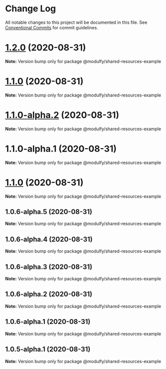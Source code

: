 # Change Log

All notable changes to this project will be documented in this file.
See [Conventional Commits](https://conventionalcommits.org) for commit guidelines.

# [1.2.0](https://github.com/jmrapp1/Modulfy/compare/@modulfy/shared-resources-example@1.1.0-alpha.2...@modulfy/shared-resources-example@1.2.0) (2020-08-31)

**Note:** Version bump only for package @modulfy/shared-resources-example





# [1.1.0](https://github.com/jmrapp1/Modulfy/compare/@modulfy/shared-resources-example@1.1.0-alpha.2...@modulfy/shared-resources-example@1.1.0) (2020-08-31)

**Note:** Version bump only for package @modulfy/shared-resources-example





# [1.1.0-alpha.2](https://github.com/jmrapp1/Modulfy/compare/@modulfy/shared-resources-example@1.1.0...@modulfy/shared-resources-example@1.1.0-alpha.2) (2020-08-31)

**Note:** Version bump only for package @modulfy/shared-resources-example





# 1.1.0-alpha.1 (2020-08-31)

**Note:** Version bump only for package @modulfy/shared-resources-example





# [1.1.0](https://github.com/jmrapp1/Modulfy/compare/@modulfy/shared-resources-example@1.0.6-alpha.5...@modulfy/shared-resources-example@1.1.0) (2020-08-31)

**Note:** Version bump only for package @modulfy/shared-resources-example





## 1.0.6-alpha.5 (2020-08-31)

**Note:** Version bump only for package @modulfy/shared-resources-example





## 1.0.6-alpha.4 (2020-08-31)

**Note:** Version bump only for package @modulfy/shared-resources-example





## 1.0.6-alpha.3 (2020-08-31)

**Note:** Version bump only for package @modulfy/shared-resources-example





## 1.0.6-alpha.2 (2020-08-31)

**Note:** Version bump only for package @modulfy/shared-resources-example





## 1.0.6-alpha.1 (2020-08-31)

**Note:** Version bump only for package @modulfy/shared-resources-example





## 1.0.5-alpha.1 (2020-08-31)

**Note:** Version bump only for package @modulfy/shared-resources-example
